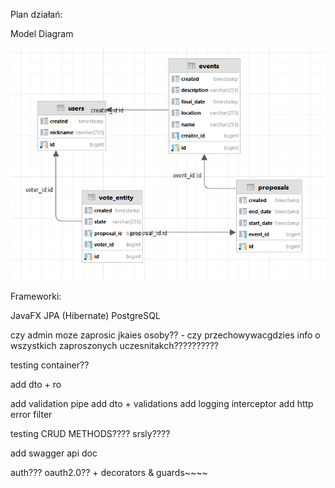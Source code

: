 Plan działań:

Model Diagram

![db_diagram.png](db_diagram.png)

Frameworki:

JavaFX
JPA (Hibernate)
PostgreSQL

czy admin moze zaprosic jkaies osoby?? - czy przechowywacgdzies info
o wszystkich zaproszonych uczesnitakch??????????

testing container??

add dto + ro

add validation pipe
add dto + validations
add logging interceptor
add http error filter

testing CRUD METHODS???? srsly????

add swagger api doc 

auth??? oauth2.0?? + decorators & guards~~~~